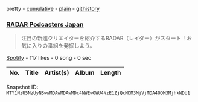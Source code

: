 pretty - [cumulative](/playlists/cumulative/37i9dQZF1DX7ioqEUKqxAm.md) - [plain](/playlists/plain/37i9dQZF1DX7ioqEUKqxAm) - [githistory](https://github.githistory.xyz/mackorone/spotify-playlist-archive/blob/main/playlists/plain/37i9dQZF1DX7ioqEUKqxAm)

### [RADAR Podcasters Japan](https://open.spotify.com/playlist/37i9dQZF1DX7ioqEUKqxAm)

> 注目の新進クリエイターを紹介するRADAR（レイダー）がスタート！お気に入りの番組を発掘しよう。

[Spotify](https://open.spotify.com/user/spotify) - 117 likes - 0 song - 0 sec

| No. | Title | Artist(s) | Album | Length |
|---|---|---|---|---|

Snapshot ID: `MTY1NzU5NzUyNSwwMDAwMDAwMDc4NWEwOWU4NzE1ZjQxMDM3MjVjMDA4ODM3MjhkNDU1`
